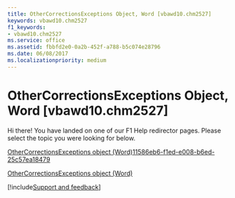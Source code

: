```yaml
---
title: OtherCorrectionsExceptions Object, Word [vbawd10.chm2527]
keywords: vbawd10.chm2527
f1_keywords:
- vbawd10.chm2527
ms.service: office
ms.assetid: fbbfd2e0-0a2b-452f-a788-b5c074e28796
ms.date: 06/08/2017
ms.localizationpriority: medium
---
```



# OtherCorrectionsExceptions Object, Word [vbawd10.chm2527]

Hi there! You have landed on one of our F1 Help redirector pages. Please select the topic you were looking for below.

[OtherCorrectionsExceptions object (Word)11586eb6-f1ed-e008-b6ed-25c57ea18479](https://msdn.microsoft.com/library/11586eb6-f1ed-e008-b6ed-25c57ea18479%28Office.15%29.aspx)

[OtherCorrectionsExceptions object (Word)](https://msdn.microsoft.com/library/f72135be-9a82-2c45-1835-8cabb18869de%28Office.15%29.aspx)

[!include[Support and feedback](~/includes/feedback-boilerplate.md)]